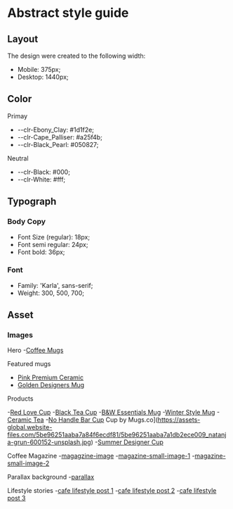 # Abstract style guide

## Layout

The design were created to the following width:

- Mobile: 375px;
- Desktop: 1440px;

## Color

Primay

- --clr-Ebony_Clay: #1d1f2e;
- --clr-Cape_Palliser: #a25f4b;
- --clr-Black_Pearl: #050827;

Neutral

- --clr-Black: #000;
- --clr-White: #fff;

## Typograph

### Body Copy

- Font Size (regular): 18px;
- Font semi regular: 24px;
- Font bold: 36px;

### Font

- Family: 'Karla', sans-serif;
- Weight: 300, 500, 700;

## Asset

### Images

Hero
-[Coffee Mugs](https://assets.website-files.com/5be96251aaba7a7b19ecdf69/5be96251aaba7a58aaecdfba_Header-Pic.jpg)

Featured mugs

- [Pink Premium Ceramic](https://assets-global.website-files.com/5be96251aaba7a84f6ecdf81/5be96251aaba7a512bece011_liana-mikah-698524-unsplash.jpg)
- [Golden Designers Mug](https://assets-global.website-files.com/5be96251aaba7a84f6ecdf81/5be96251aaba7a25acecdfd6_jakub-dziubak-394720-unsplash.jpg)

Products

-[Red Love Cup](https://assets-global.website-files.com/5be96251aaba7a84f6ecdf81/5be96251aaba7a6173ece01a_trent-erwin-570303-unsplash.jpg)
-[Black Tea Cup](https://assets-global.website-files.com/5be96251aaba7a84f6ecdf81/5be96251aaba7a0c09ece01c_steve-harvey-523112-unsplash.jpg)
-[B&W Essentials Mug](https://assets-global.website-files.com/5be96251aaba7a84f6ecdf81/5be96251aaba7a223decdff8_ronaldo-arthur-vidal-66241-unsplash.jpg)
-[Winter Style Mug](https://assets-global.website-files.com/5be96251aaba7a84f6ecdf81/5be96251aaba7a223decdff8_ronaldo-arthur-vidal-66241-unsplash.jpg)
-[Ceramic Tea](https://assets-global.website-files.com/5be96251aaba7a84f6ecdf81/5be96251aaba7ae493ece012_rawpixel-645289-unsplash.jpg)
-[No Handle Bar Cup](https://assets-global.website-files.com/5be96251aaba7a84f6ecdf81/5be96251aaba7a8461ece016_nathan-dumlao-643391-unsplash.jpg)
Cup by Mugs.co](https://assets-global.website-files.com/5be96251aaba7a84f6ecdf81/5be96251aaba7a1db2ece009_natanja-grun-600152-unsplash.jpg)
-[Summer Designer Cup](https://assets-global.website-files.com/5be96251aaba7a84f6ecdf81/5be96251aaba7a81a6ecdfe7_levi-guzman-1077850-unsplash.jpg)

Coffee Magazine
-[magagzine-image](https://assets.website-files.com/5be96251aaba7a7b19ecdf69/5be96251aaba7a2f3decdfa9_Image.jpg)
-[magazine-small-image-1](https://assets.website-files.com/5be96251aaba7a7b19ecdf69/5be96251aaba7aa6d0ecdfa7_Image%202.jpg)
-[magazine-small-image-2](https://assets.website-files.com/5be96251aaba7a7b19ecdf69/5be96251aaba7a528fecdfa6_Image.jpg)

Parallax background
-[parallax](https://assets.website-files.com/5be96251aaba7a7b19ecdf69/5be96251aaba7ac1c6ecdfd2_Section%20Image%202.jpg)

Lifestyle stories
-[cafe lifestyle post 1](https://assets-global.website-files.com/5be96251aaba7a84f6ecdf81/5be96251aaba7a4ce6ece036_bar-cafe-caffeine-1002740.jpg)
-[cafe lifestyle post 2](https://assets-global.website-files.com/5be96251aaba7a84f6ecdf81/5be96251aaba7a481bece02f_Blog%20Pic%20Head%201.jpg)
-[cafe lifestyle post 3](https://assets-global.website-files.com/5be96251aaba7a84f6ecdf81/5be96251aaba7a5e47ece03c_Blog%20Pic%20Head%208.jpg)
